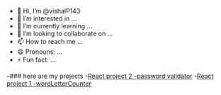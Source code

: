 - 👋 Hi, I’m @vishalP143
- 👀 I’m interested in ...
- 🌱 I’m currently learning ...
- 💞️ I’m looking to collaborate on ...
- 📫 How to reach me ...
- 😄 Pronouns: ...
- ⚡ Fun fact: ...

-### here are my projects
-[React project 2 -password validator](https://github.com/vishalP143/reactProjects1/tree/main/password-validator)
-[React project 1 -wordLetterCounter](https://github.com/vishalP143/reactProjects1/tree/main/word-letter-counter)
<!---
vishalP143/vishalP143 is a ✨ special ✨ repository because its `README.md` (this file) appears on your GitHub profile.
You can click the Preview link to take a look at your changes.
--->
